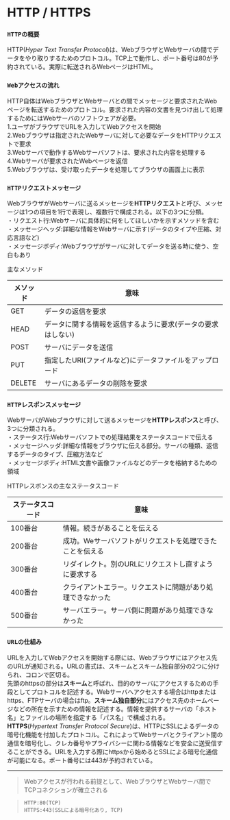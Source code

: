 # HTTP / HTTPS

### `HTTPの概要`
HTTP(*Hyper Text Transfer Protocol*)は、WebブラウザとWebサーバの間でデータをやり取りするためのプロトコル。TCP上で動作し、ポート番号は80が予約されている。実際に転送されるWebページはHTML。

### `Webアクセスの流れ`
HTTP自体はWebブラウザとWebサーバとの間でメッセージと要求されたWebページを転送するためのプロトコル。要求された内容の文書を見つけ出して処理するためにはWebサーバのソフトウェアが必要。  
1.ユーザがブラウザでURLを入力してWebアクセスを開始  
2.Webブラウザは指定されたWebサーバに対して必要なデータをHTTPリクエストで要求  
3.Webサーバで動作するWebサーバソフトは、要求された内容を処理する  
4.Webサーバが要求されたWebページを返信  
5.Webブラウザは、受け取ったデータを処理してブラウザの画面上に表示

### `HTTPリクエストメッセージ`
WebブラウザがWebサーバに送るメッセージを**HTTPリクエスト**と呼び、メッセージは1つの項目を1行で表現し、複数行で構成される。以下の3つに分類。  
・リクエスト行:Webサーバに具体的に何をしてほしいかを示すメソッドを含む  
・メッセージヘッダ:詳細な情報をWebサーバに示す(データのタイプや圧縮、対応言語など)  
・メッセージボディ:Webブラウザがサーバに対してデータを送る時に使う、空白もあり

主なメソッド

|メソッド|意味                                               |
|-------|--------------------------------------------------|
|GET    |データの返信を要求                                   |
|HEAD   |データに関する情報を返信するように要求(データの要求はしない)|
|POST   |サーバにデータを送信                                  |
|PUT    |指定したURI(ファイルなど)にデータファイルをアップロード    |
|DELETE |サーバにあるデータの削除を要求                          |

### `HTTPレスポンスメッセージ`
WebサーバがWebブラウザに対して送るメッセージを**HTTPレスポンス**と呼び、3つに分類される。  
・ステータス行:Webサーバソフトでの処理結果をステータスコードで伝える  
・メッセージヘッダ:詳細な情報をブラウザに伝える部分。サーバの種類、返信するデータのタイプ、圧縮方法など  
・メッセージボディ:HTML文書や画像ファイルなどのデータを格納するための領域

HTTPレスポンスの主なステータスコード

|ステータスコード|意味                                            |
|-------------|------------------------------------------------|
|100番台       |情報。続きがあることを伝える                         |
|200番台       |成功。Weサーバソフトがリクエストを処理できたことを伝える |
|300番台       |リダイレクト。別のURLにリクエストし直すように要求する    |
|400番台       |クライアントエラー。リクエストに問題があり処理できなかった|
|500番台       |サーバエラー。サーバ側に問題があり処理できなかった       |

### `URLの仕組み`
URLを入力してWebアクセスを開始する際には、Webブラウザにはアクセス先のURLが通知される。URLの書式は、スキームとスキーム独自部分の2つに分けられ、コロンで区切る。  
先頭のhttpsの部分は**スキーム**と呼ばれ、目的のサーバにアクセスするための手段としてプロトコルを記述する。Webサーバへアクセスする場合はhttpまたはhttps、FTPサーバの場合はftp。**スキーム独自部分**にはアクセス先のホームページなどの所在を示すための情報を記述する。情報を提供するサーバの「ホスト名」とファイルの場所を指定する「パス名」で構成される。  
**HTTPS**(*Hypertext Transfer Protocol Secure*)は、HTTPにSSLによるデータの暗号化機能を付加したプロトコル。これによってWebサーバとクライアント間の通信を暗号化し、クレカ番号やプライバシーに関わる情報などを安全に送受信することができる。URLを入力する際にhttpsから始めるとSSLによる暗号化通信が可能になる。ポート番号には443が予約されている。

---
> Webアクセスが行われる前提として、WebブラウザとWebサーバ間でTCPコネクションが確立される

> `HTTP:80(TCP)`  
> `HTTPS:443(SSLによる暗号化あり, TCP)`  
